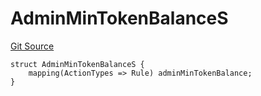 # AdminMinTokenBalanceS
[Git Source](https://github.com/thrackle-io/tron/blob/81b80009ad5682c206d626e3be15fff689d615e0/src/client/token/handler/diamond/RuleStorage.sol)


```solidity
struct AdminMinTokenBalanceS {
    mapping(ActionTypes => Rule) adminMinTokenBalance;
}
```

